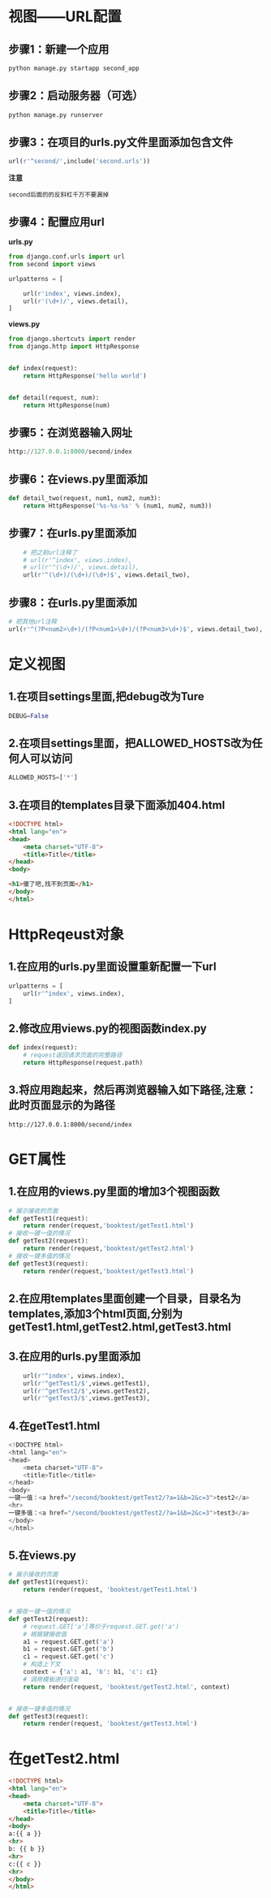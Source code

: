 # 视图——URL配置
## 步骤1：新建一个应用
```python
python manage.py startapp second_app
```
## 步骤2：启动服务器（可选）
```python
python manage.py runserver
```
## 步骤3：在项目的urls.py文件里面添加包含文件
```python
url(r'^second/',include('second.urls'))
```
**注意** 
```text
second后面的的反斜杠千万不要漏掉
```
## 步骤4：配置应用url
**urls.py**
```python
from django.conf.urls import url
from second import views

urlpatterns = [

    url(r'index', views.index),
    url(r'(\d+)/', views.detail),
]
```
**views.py**
```python
from django.shortcuts import render
from django.http import HttpResponse


def index(request):
    return HttpResponse('hello world')


def detail(request, num):
    return HttpResponse(num)
```
## 步骤5：在浏览器输入网址
```python
http://127.0.0.1:8000/second/index
```
## 步骤6：在views.py里面添加
```python
def detail_two(request, num1, num2, num3):
    return HttpResponse('%s-%s-%s' % (num1, num2, num3))
```
## 步骤7：在urls.py里面添加
```python
    # 把之前url注释了
    # url(r'^index', views.index),
    # url(r'^(\d+)/', views.detail),
    url(r'^(\d+)/(\d+)/(\d+)$', views.detail_two),
```
## 步骤8：在urls.py里面添加
```python
# 把其他url注释
url(r'^(?P<num2>\d+)/(?P<num1>\d+)/(?P<num3>\d+)$', views.detail_two),
```
# 定义视图
## 1.在项目settings里面,把debug改为Ture
```python
DEBUG=False
```
## 2.在项目settings里面，把ALLOWED_HOSTS改为任何人可以访问
```python 
ALLOWED_HOSTS=['*']
```
## 3.在项目的templates目录下面添加404.html
```html
<!DOCTYPE html>
<html lang="en">
<head>
    <meta charset="UTF-8">
    <title>Title</title>
</head>
<body>

<h1>傻了吧,找不到页面</h1>
</body>
</html>
```
# HttpReqeust对象
## 1.在应用的urls.py里面设置重新配置一下url
```python
urlpatterns = [
    url(r'^index', views.index),
]
```
## 2.修改应用views.py的视图函数index.py
```python
def index(request):
    # request返回请求页面的完整路径
    return HttpResponse(request.path)
```
## 3.将应用跑起来，然后再浏览器输入如下路径,注意：此时页面显示的为路径
```chrome
http://127.0.0.1:8000/second/index
```
# GET属性
## 1.在应用的views.py里面的增加3个视图函数
```python
# 展示接收的页面
def getTest1(request):
    return render(request,'booktest/getTest1.html')
# 接收一键一值的情况
def getTest2(request):
    return render(request,'booktest/getTest2.html')
# 接收一键多值的情况
def getTest3(request):
    return render(request,'booktest/getTest3.html')
```
## 2.在应用templates里面创建一个目录，目录名为templates,添加3个html页面,分别为getTest1.html,getTest2.html,getTest3.html
## 3.在应用的urls.py里面添加
```python
    url(r'^index', views.index),
    url(r'^getTest1/$',views.getTest1),
    url(r'^getTest2/$',views.getTest2),
    url(r'^getTest3/$',views.getTest3),
```
## 4.在getTest1.html
```python
<!DOCTYPE html>
<html lang="en">
<head>
    <meta charset="UTF-8">
    <title>Title</title>
</head>
<body>
一键一值：<a href="/second/booktest/getTest2/?a=1&b=2&c=3">test2</a>
<hr>
一键多值：<a href="/second/booktest/getTest2/?a=1&b=2&c=3">test3</a>
</body>
</html>
```
## 5.在views.py
```python
# 展示接收的页面
def getTest1(request):
    return render(request, 'booktest/getTest1.html')


# 接收一键一值的情况
def getTest2(request):
    # request.GET['a']等价于request.GET.get('a')
    # 根据键接收值
    a1 = request.GET.get('a')
    b1 = request.GET.get('b')
    c1 = request.GET.get('c')
    # 构造上下文
    context = {'a': a1, 'b': b1, 'c': c1}
    # 调用模板进行渲染
    return render(request, 'booktest/getTest2.html', context)


# 接收一键多值的情况
def getTest3(request):
    return render(request, 'booktest/getTest3.html')
```
# 在getTest2.html
```html
<!DOCTYPE html>
<html lang="en">
<head>
    <meta charset="UTF-8">
    <title>Title</title>
</head>
<body>
a:{{ a }}
<hr>
b: {{ b }}
<hr>
c:{{ c }}
<hr>
</body>
</html>
```